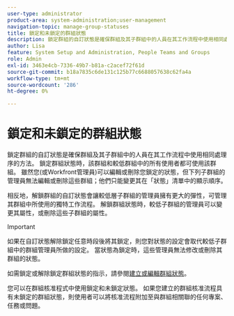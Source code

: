 ```yaml
---
user-type: administrator
product-area: system-administration;user-management
navigation-topic: manage-group-statuses
title: 鎖定和未鎖定的群組狀態
description: 鎖定群組的自訂狀態是確保群組及其子群組中的人員在其工作流程中使用相同處理序的方法。 鎖定群組狀態時，該群組和較低群組中的所有使用者都可使用該群組。
author: Lisa
feature: System Setup and Administration, People Teams and Groups
role: Admin
exl-id: 3463e4cb-7336-49b7-b81a-c2acef72f61d
source-git-commit: b18a7835c6de131c125b77c6688057638c62fa4a
workflow-type: tm+mt
source-wordcount: '286'
ht-degree: 0%

---
```


# 鎖定和未鎖定的群組狀態

鎖定群組的自訂狀態是確保群組及其子群組中的人員在其工作流程中使用相同處理序的方法。 鎖定群組狀態時，該群組和較低群組中的所有使用者都可使用該群組。 雖然您(或Workfront管理員)可以編輯或刪除您鎖定的狀態，但下列子群組的管理員無法編輯或刪除這些群組；他們只能變更其在「狀態」清單中的顯示順序。

相反地，解鎖群組的自訂狀態會讓較低層子群組的管理員擁有更大的彈性，可管理其群組中所使用的獨特工作流程。 解鎖群組狀態時，較低子群組的管理員可以變更其屬性，或刪除這些子群組的屬性。

>[!IMPORTANT]
>
>如果在自訂狀態解除鎖定任意時段後將其鎖定，則您對狀態的設定會取代較低子群組中的群組管理員所做的設定。 當狀態為鎖定時，這些管理員無法修改或刪除其群組的狀態。

如需鎖定或解除鎖定群組狀態的指示，請參閱[建立或編輯群組狀態](../../../administration-and-setup/manage-groups/manage-group-statuses/create-or-edit-a-group-status.md)。

您可以在群組核准程式中使用鎖定和未鎖定狀態。 如果您建立的群組核准流程具有未鎖定的群組狀態，則使用者可以將核准流程附加至與群組相關聯的任何專案、任務或問題。

